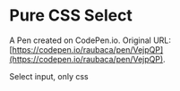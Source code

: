 # Pure CSS Select

A Pen created on CodePen.io. Original URL: [https://codepen.io/raubaca/pen/VejpQP](https://codepen.io/raubaca/pen/VejpQP).

Select input, only css